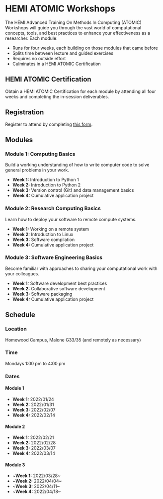 # HEMI ATOMIC Workshops

The HEMI Advanced Training On Methods In Computing (ATOMIC) Workshops will guide you through the vast world of computational concepts, tools, and best practices to enhance your effectiveness as a researcher. Each module:

* Runs for four weeks, each building on those modules that came before
* Splits time between lecture and guided exercises
* Requires no outside effort
* Culminates in a HEMI ATOMIC Certification

## HEMI ATOMIC Certification

Obtain a HEMI ATOMIC Certification for each module by attending all four weeks and completing the in-session deliverables.

## Registration

Register to attend by completing [this form](https://forms.office.com/r/cYNfcnze3d).

## Modules

### Module 1: Computing Basics

Build a working understanding of how to write computer code to solve general problems in your work.

* **Week 1:** Introduction to Python 1
* **Week 2:** Introduction to Python 2
* **Week 3:** Version control (Git) and data management basics
* **Week 4:** Cumulative application project

### Module 2: Research Computing Basics

Learn how to deploy your software to remote compute systems.

* **Week 1:** Working on a remote system
* **Week 2:** Introduction to Linux
* **Week 3:** Software compilation
* **Week 4:** Cumulative application project

### Module 3: Software Engineering Basics

Become familiar with approaches to sharing your computational work with your colleagues.

* **Week 1:** Software development best practices
* **Week 2:** Collaborative software development
* **Week 3:** Software packaging
* **Week 4:** Cumulative application project

## Schedule

### Location

Homewood Campus, Malone G33/35 (and remotely as necessary)

### Time

Mondays 1:00 pm to 4:00 pm

### Dates

#### Module 1

* **Week 1:** 2022/01/24
* **Week 2:** 2022/01/31
* **Week 3:** 2022/02/07
* **Week 4:** 2022/02/14

#### Module 2

* **Week 1:** 2022/02/21
* **Week 2:** 2022/02/28
* **Week 3:** 2022/03/07
* **Week 4:** 2022/03/14

#### Module 3

* ~**Week 1:** 2022/03/28~
* ~**Week 2:** 2022/04/04~
* ~**Week 3:** 2022/04/11~
* ~**Week 4:** 2022/04/18~
